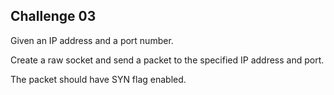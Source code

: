 ## Challenge 03

Given an IP address and a port number.

Create a raw socket and send a packet to the specified IP address and port.

The packet should have SYN flag enabled.